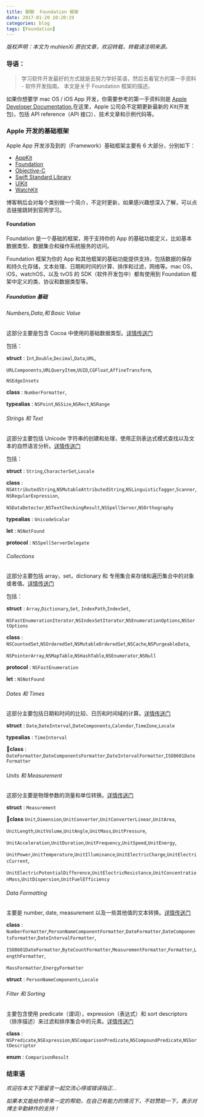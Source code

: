 ```yaml
---
title: 聊聊  Foundation 框架
date: 2017-01-20 10:20:19
categories: blog
tags: [Foundation]
---
```


 *版权声明：本文为 muhlenXi 原创文章，欢迎转载，转载请注明来源。*

### 导语：

> 学习软件开发最好的方式就是去努力学好英语，然后去看官方的第一手资料 - 软件开发指南。
> 本文是关于 Foundation 框架的描述。

<!-- more -->

如果你想要学 mac OS / iOS App 开发，你需要参考的第一手资料则是 [Apple Developer Documentation](https://developer.apple.com/documentation),在这里，Apple 公司会不定期更新最新的 Kit(开发包)，包括 API reference（API 接口）、技术文章和示例代码等。


### Apple 开发的基础框架

Apple App 开发涉及到的（Framework）基础框架主要有 6 大部分，分别如下：

* [AppKit](https://developer.apple.com/documentation/appkit)
* [Foundation](https://developer.apple.com/documentation/foundation)
* [Objective-C](https://developer.apple.com/documentation/objectivec)
* [Swift Standard Library](https://developer.apple.com/documentation/swift)
* [UIKit](https://developer.apple.com/documentation/uikit)
* [WatchKit](https://developer.apple.com/documentation/watchkit)

博客稍后会对每个类别做一个简介，不定时更新，如果感兴趣想深入了解，可以点击链接跳转到官网学习。

#### Foundation

Foundation 是一个基础的框架，用于支持你的 App 的基础功能定义，比如基本数据类型、数据集合和操作系统服务的访问。

Foundation 框架为你的 App 和其他框架的基础功能提供支持，包括数据的保存和持久化存储，文本处理、日期和时间的计算、排序和过滤，网络等。mac OS，iOS，watchOS，以及 tvOS 的 SDK（软件开发包中）都有使用到 Foundation 框架中定义的类、协议和数据类型等。

##### Foundation 基础

###### Numbers,Data,和 Basic Value

这部分主要是包含 Cocoa 中使用的基础数据类型。[详情传送门](https://developer.apple.com/documentation/foundation/numbers_data_and_basic_values)

包括：

**struct** : `Int`,`Double`,`Decimal`,`Data`,`URL`,

`URLComponents`,`URLQueryItem`,`UUID`,`CGFloat`,`AffineTransform`,

`NSEdgeInsets`

**class** :  `NumberFormatter`,

**typealias** : `NSPoint`,`NSSize`,`NSRect`,`NSRange`

###### Strings 和 Text

这部分主要包括 Unicode 字符串的创建和处理，使用正则表达式模式查找以及文本的自然语言分析。[详情传送门](https://developer.apple.com/documentation/foundation/strings_and_text)

包括：

**struct** : `String`,`CharacterSet`,`Locale`

**class** : `NSAttributedString`,`NSMutableAttributedString`,`NSLinguisticTagger`,`Scanner`,`NSRegularExpression`,

`NSDataDetector`,`NSTextCheckingResult`,`NSSpellServer`,`NSOrthography`

**typealias** : `UnicodeScalar`

**let** : `NSNotFound`

**protocol** : `NSSpellServerDelegate`

###### Collections

这部分主要包括 array，set，dictionary 和 专用集合来存储和遍历集合中的对象或者值。[详情传送门](https://developer.apple.com/documentation/foundation/collections)

包括：

**struct** : `Array`,`Dictionary`,`Set`,	`IndexPath`,`IndexSet`,

`NSFastEnumerationIterator`,`NSIndexSetIterator`,`NSEnumerationOptions`,`NSSortOptions`

**class** : `NSCountedSet`,`NSOrderedSet`,`NSMutableOrderedSet`,`NSCache`,`NSPurgeableData`,

`NSPointerArray`,`NSMapTable`,`NSHashTable`,`NSEnumerator`,`NSNull`

**protocol** : `NSFastEnumeration`

**let** : `NSNotFound`

###### Dates 和 Times

这部分主要包括日期和时间的比较、日历和时间域的计算。[详情传送门](https://developer.apple.com/documentation/foundation/dates_and_times)

**struct** : `Date`,`DateInterval`,`DateComponents`,`Calendar`,`TimeZone`,`Locale`

**typealias** : `TimeInterval`

**class** : `DateFormatter`,`DateComponentsFormatter`,`DateIntervalFormatter`,`ISO8601DateFormatter`


###### Units 和 Measurement

这部分主要是物理参数的测量和单位转换。[详情传送门](https://developer.apple.com/documentation/foundation/units_and_measurement)

**struct** : `Measurement`

**class** `Unit`,`Dimension`,`UnitConverter`,`UnitConverterLinear`,`UnitArea`,

`UnitLength`,`UnitVolume`,`UnitAngle`,`UnitMass`,`UnitPressure`,

`UnitAcceleration`,`UnitDuration`,`UnitFrequency`,`UnitSpeed`,`UnitEnergy`,

`UnitPower`,`UnitTemperature`,`UnitIlluminance`,`UnitElectricCharge`,`UnitElectricCurrent`,

`UnitElectricPotentialDifference`,`UnitElectricResistance`,`UnitConcentrationMass`,`UnitDispersion`,`UnitFuelEfficiency`
 
###### Data Formatting

主要是 number, date, measurement 以及一些其他值的文本转换。[详情传送门](https://developer.apple.com/documentation/foundation/data_formatting)

**class** : `NumberFormatter`,`PersonNameComponentFormatter`,`DateFormatter`,`DateComponentsFormatter`,`DateIntervalFormatter`,

`ISO8601DateFormatter`,`ByteCountFormatter`,`MeasurementFormatter`,`Formatter`,`LengthFormatter`,

`MassFormatter`,`EnergyFormatter`

**struct** : 	`PersonNameComponents`,`Locale`

###### Filter 和 Sorting

主要包含使用 predicate（谓词），expression（表达式）和 sort descriptors（排序描述）来过滤和排序集合中的元素。[详情传送门](https://developer.apple.com/documentation/foundation/filters_and_sorting)

**class** : `NSPredicate`,`NSExpression`,`NSComparisonPredicate`,`NSCompoundPredicate`,`NSSortDescriptor`

**enum** : `ComparisonResult`



### 结束语

*欢迎在本文下面留言一起交流心得或错误指正...*

*如果本文能给你带来一定的帮助，在自己有能力的情况下，不妨赞助一下，表示对博主辛勤耕作的支持！*
    




